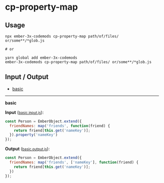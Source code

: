 # cp-property-map


## Usage

```
npx ember-3x-codemods cp-property-map path/of/files/ or/some**/*glob.js

# or

yarn global add ember-3x-codemods
ember-3x-codemods cp-property-map path/of/files/ or/some**/*glob.js
```

## Input / Output

<!--FIXTURES_TOC_START-->
* [basic](#basic)
<!--FIXTURES_TOC_END-->

<!--FIXTURES_CONTENT_START-->
---
<a id="basic">**basic**</a>

**Input** (<small>[basic.input.js](transforms/cp-property-map/__testfixtures__/basic.input.js)</small>):
```js
const Person = EmberObject.extend({
  friendNames: map('friends', function(friend) {
    return friend[this.get('nameKey')];
  }).property('nameKey')
});

```

**Output** (<small>[basic.output.js](transforms/cp-property-map/__testfixtures__/basic.output.js)</small>):
```js
const Person = EmberObject.extend({
  friendNames: map('friends', ['nameKey'], function(friend) {
    return friend[this.get('nameKey')];
  })
});

```
<!--FIXTURES_CONTENT_END-->